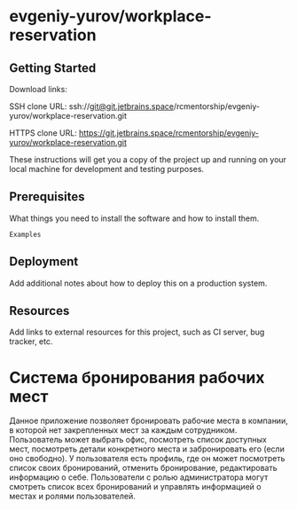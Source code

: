 # evgeniy-yurov/workplace-reservation



## Getting Started

Download links:

SSH clone URL: ssh://git@git.jetbrains.space/rcmentorship/evgeniy-yurov/workplace-reservation.git

HTTPS clone URL: https://git.jetbrains.space/rcmentorship/evgeniy-yurov/workplace-reservation.git



These instructions will get you a copy of the project up and running on your local machine for development and testing purposes.

## Prerequisites

What things you need to install the software and how to install them.

```
Examples
```

## Deployment

Add additional notes about how to deploy this on a production system.

## Resources

Add links to external resources for this project, such as CI server, bug tracker, etc.
# Система бронирования рабочих мест
Данное приложение позволяет бронировать рабочие места в компании,
в которой нет закрепленных мест за каждым сотрудником. Пользователь может выбрать офис,
посмотреть список доступных мест, посмотреть детали конкретного места и 
забронировать его (если оно свободно). У пользователя есть профиль, где он
может посмотреть список своих бронирований, отменить бронирование, редактировать 
информацию о себе. Пользователи с ролью администратора могут смотреть список всех
бронирований и управлять информацией о местах и ролями пользователей.
